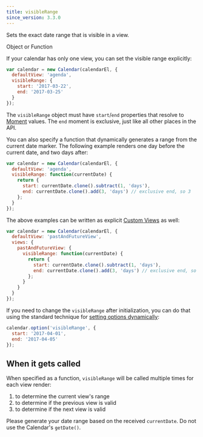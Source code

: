 ```yaml
---
title: visibleRange
since_version: 3.3.0
---
```


Sets the exact date range that is visible in a view.

<div class='spec' markdown='1'>
Object or Function
</div>

If your calendar has only one view, you can set the visible range explicitly:

```js
var calendar = new Calendar(calendarEl, {
  defaultView: 'agenda',
  visibleRange: {
    start: '2017-03-22',
    end: '2017-03-25'
  }
});
```

The `visibleRange` object must have `start`/`end` properties that resolve to [Moment](moment) values. The `end` moment is exclusive, just like all other places in the API.

You can also specify a function that dynamically generates a range from the current date marker. The following example renders one day before the current date, and two days after:

```js
var calendar = new Calendar(calendarEl, {
  defaultView: 'agenda',
  visibleRange: function(currentDate) {
    return {
      start: currentDate.clone().subtract(1, 'days'),
      end: currentDate.clone().add(3, 'days') // exclusive end, so 3
    };
  }
});
```

The above examples can be written as explicit [Custom Views](custom-view-with-settings) as well:

```js
var calendar = new Calendar(calendarEl, {
  defaultView: 'pastAndFutureView',
  views: {
    pastAndFutureView: {
      visibleRange: function(currentDate) {
        return {
          start: currentDate.clone().subtract(1, 'days'),
          end: currentDate.clone().add(3, 'days') // exclusive end, so 3
        };
      }
    }
  }
});
```

If you need to change the `visibleRange` after initialization, you can do that using the standard technique for [setting options dynamically](dynamic-options):

```js
calendar.option('visibleRange', {
  start: '2017-04-01',
  end: '2017-04-05'
});
```

## When it gets called

When specified as a function, `visibleRange` will be called multiple times for each view render:

1. to determine the current view's range
2. to determine if the previous view is valid
3. to determine if the next view is valid

Please generate your date range based on the received `currentDate`. Do not use the Calendar's `getDate()`.
